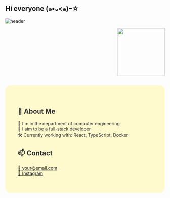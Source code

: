 ## Hi everyone (๑•᎑<๑)ｰ☆ 

<!--
**minseonju/minseonju** is a ✨ _special_ ✨ repository because its `README.md` (this file) appears on your GitHub profile.
-->
<!-- 🌼 Header Section -->
![header](https://capsule-render.vercel.app/api?type=speech&color=0:a8edea,100:fed6e3&height=200&text=Welcome%20to%20Seonju's%20Github!&fontSize=50&fontAlign=50&fontAlignY=40)


<div align="right">
<img src="https://media4.giphy.com/media/v1.Y2lkPTc5MGI3NjExbHJnMmlxZmthNTZreG5sMzF6ZDY2bXF3ZndoaWZ1b2J5aGUwMjJ2ZCZlcD12MV9pbnRlcm5hbF9naWZfYnlfaWQmY3Q9cw/4XXo8A7CIW1lZGgdhm/giphy.gif" width="150" />
</div>


<!-- 🌼 Body Section -->
<div align="left" style="
  background-color:lemonchiffon;
  padding:40px;
  border-radius:16px;
  color:#333;
  margin-top:30px;
 
">

  <h2>🐻 About Me</h2>
  <p>
    🐣 I'm in the department of computer engineering<br/>
    🎀 I aim to be a full-stack developer<br/>
    🛠 Currently working with: React, TypeScript, Docker
  </p>

  <h2>📫 Contact</h2>
  <p>
    <a href="mailto:your@email.com">📧 your@email.com</a><br/>
    <a href="https://your-instagram.com">💖 Instagram</a>
  </p>

</div>








</div>
